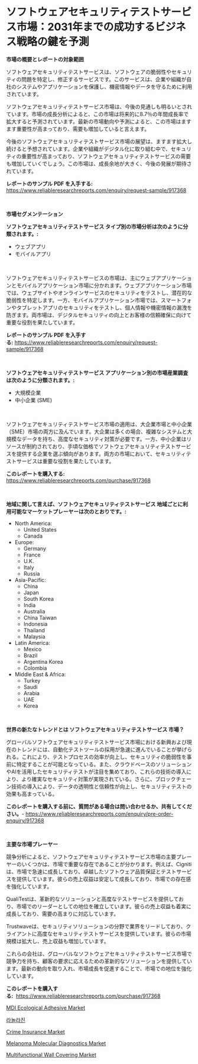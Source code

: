 <p><h1>ソフトウェアセキュリティテストサービス市場：2031年までの成功するビジネス戦略の鍵を予測</h1></p><p><strong>市場の概要とレポートの対象範囲</strong></p>
<p><p>ソフトウェアセキュリティテストサービスは、ソフトウェアの脆弱性やセキュリティの問題を特定し、修正するサービスです。このサービスは、企業や組織が自社のシステムやアプリケーションを保護し、機密情報やデータを守るために利用されています。</p><p>ソフトウェアセキュリティテストサービス市場は、今後の見通しも明るいとされています。市場の成長分析によると、この市場は将来的に8.7％の年間成長率で拡大すると予測されています。最新の市場動向や予測によると、この市場はますます重要性が高まっており、需要も増加していると言えます。</p><p>今後のソフトウェアセキュリティテストサービス市場の展望は、ますます拡大し続けると予想されています。企業や組織がデジタル化に取り組む中で、セキュリティの重要性が高まっており、ソフトウェアセキュリティテストサービスの需要も増加していくでしょう。この市場は、成長余地が大きく、今後の発展が期待されています。</p></p>
<p><strong>レポートのサンプル PDF を入手する:</strong> <a href="https://www.reliableresearchreports.com/enquiry/request-sample/917368">https://www.reliableresearchreports.com/enquiry/request-sample/917368</a></p>
<p>&nbsp;</p>
<p><strong>市場セグメンテーション</strong></p>
<p><strong>ソフトウェアセキュリティテストサービス タイプ別の市場分析は次のように分類されます。:</strong></p>
<p><ul><li>ウェブアプリ</li><li>モバイルアプリ</li></ul></p>
<p>&nbsp;</p>
<p><p>ソフトウェアセキュリティテストサービスの市場は、主にウェブアプリケーションとモバイルアプリケーション市場に分かれます。ウェブアプリケーション市場では、ウェブサイトやオンラインサービスのセキュリティをテストし、潜在的な脆弱性を特定します。一方、モバイルアプリケーション市場では、スマートフォンやタブレットアプリのセキュリティをテストし、個人情報や機密情報の漏洩を防ぎます。両市場は、デジタルセキュリティの向上とお客様の信頼確保に向けて重要な役割を果たしています。</p></p>
<p><strong>レポートのサンプル PDF を入手する:</strong>&nbsp;<a href="https://www.reliableresearchreports.com/enquiry/request-sample/917368">https://www.reliableresearchreports.com/enquiry/request-sample/917368</a></p>
<p>&nbsp;</p>
<p><strong> ソフトウェアセキュリティテストサービス アプリケーション別の市場産業調査は次のように分類されます。:</strong></p>
<p><ul><li>大規模企業</li><li>中小企業 (SME)</li></ul></p>
<p>&nbsp;</p>
<p><p>ソフトウェアセキュリティテストサービス市場の適用は、大企業市場と中小企業（SME）市場の両方に及んでいます。大企業は多くの場合、複雑なシステムと大規模なデータを持ち、高度なセキュリティ対策が必要です。一方、中小企業はリソースが制約されており、手頃な価格でソフトウェアセキュリティテストサービスを提供する企業を選ぶ傾向があります。両方の市場において、セキュリティテストサービスは重要な役割を果たしています。</p></p>
<p><strong>このレポートを購入する:</strong>&nbsp; <a href="https://www.reliableresearchreports.com/purchase/917368">https://www.reliableresearchreports.com/purchase/917368</a></p>
<p>&nbsp;</p>
<p><strong>地域に関して言えば、ソフトウェアセキュリティテストサービス 地域ごとに利用可能なマーケットプレーヤーは次のとおりです。:</strong></p>
<p><ul>
    <li>
        North America:
        <ul>
            <li>United States</li>
            <li>Canada</li>
        </ul>
    </li>
    <li>
        Europe:
        <ul>
            <li>Germany</li>
            <li>France</li>
            <li>U.K.</li>
            <li>Italy</li>
            <li>Russia</li>
        </ul>
    </li>
    <li>
        Asia-Pacific:
        <ul>
            <li>China</li>
            <li>Japan</li>
            <li>South Korea</li>
            <li>India</li>
            <li>Australia</li>
            <li>China Taiwan</li>
            <li>Indonesia</li>
            <li>Thailand</li>
            <li>Malaysia</li>
        </ul>
    </li>
    <li>
        Latin America:
        <ul>
            <li>Mexico</li>
            <li>Brazil</li>
            <li>Argentina Korea</li>
            <li>Colombia</li>
        </ul>
    </li>
    <li>
        Middle East & Africa:
        <ul>
            <li>Turkey</li>
            <li>Saudi</li>
            <li>Arabia</li>
            <li>UAE</li>
            <li>Korea</li>
        </ul>
    </li>
    </ul></p>
<p>&nbsp;</p>
<p><strong>世界の新たなトレンドとは ソフトウェアセキュリティテストサービス 市場？</strong></p>
<p><p>グローバルソフトウェアセキュリティテストサービス市場における新興および現在のトレンドには、自動化テストツールの採用が急速に進んでいることが挙げられる。これにより、テストプロセスの効率が向上し、セキュリティの脆弱性を事前に特定することが可能となっている。また、クラウドベースのソリューションやAIを活用したセキュリティテストが注目を集めており、これらの技術の導入により、より確実なセキュリティ対策が実現されている。さらに、ブロックチェーン技術の導入により、データの透明性と信頼性が向上し、セキュリティテストの効果も高まっている。</p></p>
<p><strong>このレポートを購入する前に、質問がある場合は問い合わせるか、共有してください。</strong>- <a href="https://www.reliableresearchreports.com/enquiry/pre-order-enquiry/917368">https://www.reliableresearchreports.com/enquiry/pre-order-enquiry/917368</a></p>
<p>&nbsp;</p>
<p><strong>主要な市場プレーヤー</strong></p>
<p><p>競争分析によると、ソフトウェアセキュリティテストサービス市場の主要プレーヤーのいくつかは、市場で重要な存在であることが分かります。例えば、Cignitiは、市場で急速に成長しており、卓越したソフトウェア品質保証とテストサービスを提供しています。彼らの売上収益は安定して成長しており、市場での存在感を強化しています。</p><p>QualiTestは、革新的なソリューションと高度なテストサービスを提供しており、市場でのリーダーとしての地位を確立しています。彼らの売上収益も着実に成長しており、需要の高まりに対応しています。</p><p>Trustwaveは、セキュリティソリューションの分野で業界をリードしており、クライアントに高度なセキュリティテストサービスを提供しています。彼らの市場規模は拡大し、売上収益も増加しています。</p><p>これらの会社は、グローバルなソフトウェアセキュリティテストサービス市場で競争力を持ち、顧客の要求に応えるための革新的なソリューションを提供しています。最新の動向を取り入れ、市場成長を促進することで、市場での地位を強化しています。</p></p>
<p><strong>このレポートを購入する:</strong>&nbsp;&nbsp;<a href="https://www.reliableresearchreports.com/purchase/917368">https://www.reliableresearchreports.com/purchase/917368</a></p>
<p><p><a href="https://issuu.com/reportprime-2/docs/mdi-ecological-adhesive-market-size-2030.pptx">MDI Ecological Adhesive Market</a></p><p><a href="https://github.com/vsr06p4p49/Market-Research-Report-List-1/blob/main/2380040183379.md">라놀라진</a></p><p><a href="https://github.com/Alonsoolds3wq1d81czn8rbol/Market-Research-Report-List-1/blob/main/crime-insurance-market.md">Crime Insurance Market</a></p><p><a href="https://github.com/yemakinde/Market-Research-Report-List-1/blob/main/melanoma-molecular-diagnostics-market.md">Melanoma Molecular Diagnostics Market</a></p><p><a href="https://issuu.com/reportprime-2/docs/multifunctional-wall-covering-market-size-2030.ppt">Multifunctional Wall Covering Market</a></p></p>